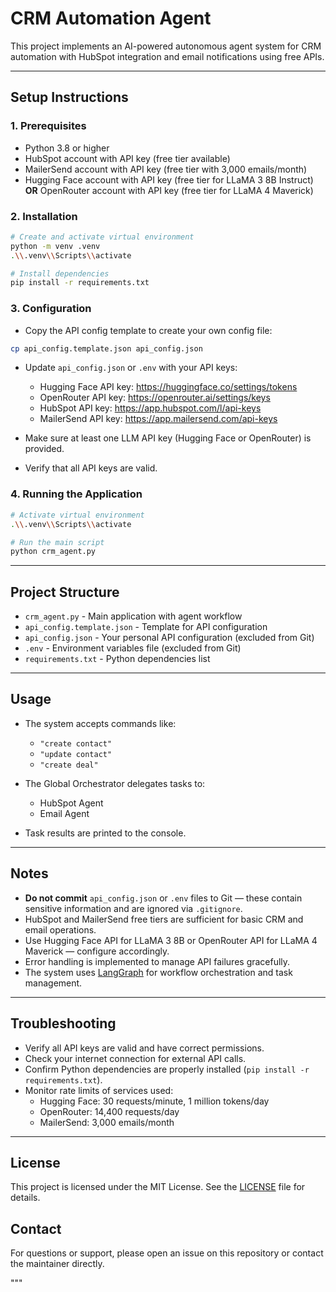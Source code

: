 # CRM Automation Agent

This project implements an AI-powered autonomous agent system for CRM automation with HubSpot integration and email notifications using free APIs.

---

## Setup Instructions

### 1. Prerequisites
- Python 3.8 or higher
- HubSpot account with API key (free tier available)
- MailerSend account with API key (free tier with 3,000 emails/month)
- Hugging Face account with API key (free tier for LLaMA 3 8B Instruct) **OR** OpenRouter account with API key (free tier for LLaMA 4 Maverick)

### 2. Installation

```bash
# Create and activate virtual environment
python -m venv .venv
.\\.venv\\Scripts\\activate

# Install dependencies
pip install -r requirements.txt
```

### 3. Configuration

- Copy the API config template to create your own config file:

```bash
cp api_config.template.json api_config.json
```

- Update `api_config.json` or `.env` with your API keys:

  - Hugging Face API key: https://huggingface.co/settings/tokens  
  - OpenRouter API key: https://openrouter.ai/settings/keys  
  - HubSpot API key: https://app.hubspot.com/l/api-keys  
  - MailerSend API key: https://app.mailersend.com/api-keys  

- Make sure at least one LLM API key (Hugging Face or OpenRouter) is provided.  
- Verify that all API keys are valid.

### 4. Running the Application

```bash
# Activate virtual environment
.\\.venv\\Scripts\\activate

# Run the main script
python crm_agent.py
```

---

## Project Structure

- `crm_agent.py` - Main application with agent workflow  
- `api_config.template.json` - Template for API configuration  
- `api_config.json` - Your personal API configuration (excluded from Git)  
- `.env` - Environment variables file (excluded from Git)  
- `requirements.txt` - Python dependencies list  

---

## Usage

- The system accepts commands like:  
  - `"create contact"`  
  - `"update contact"`  
  - `"create deal"`  

- The Global Orchestrator delegates tasks to:  
  - HubSpot Agent  
  - Email Agent  

- Task results are printed to the console.

---

## Notes

- **Do not commit** `api_config.json` or `.env` files to Git — these contain sensitive information and are ignored via `.gitignore`.  
- HubSpot and MailerSend free tiers are sufficient for basic CRM and email operations.  
- Use Hugging Face API for LLaMA 3 8B or OpenRouter API for LLaMA 4 Maverick — configure accordingly.  
- Error handling is implemented to manage API failures gracefully.  
- The system uses [LangGraph](https://langgraph.com) for workflow orchestration and task management.

---

## Troubleshooting

- Verify all API keys are valid and have correct permissions.  
- Check your internet connection for external API calls.  
- Confirm Python dependencies are properly installed (`pip install -r requirements.txt`).  
- Monitor rate limits of services used:  
  - Hugging Face: 30 requests/minute, 1 million tokens/day  
  - OpenRouter: 14,400 requests/day  
  - MailerSend: 3,000 emails/month  

---

## License

This project is licensed under the MIT License. See the [LICENSE](LICENSE) file for details.


## Contact

For questions or support, please open an issue on this repository or contact the maintainer directly.

"""
